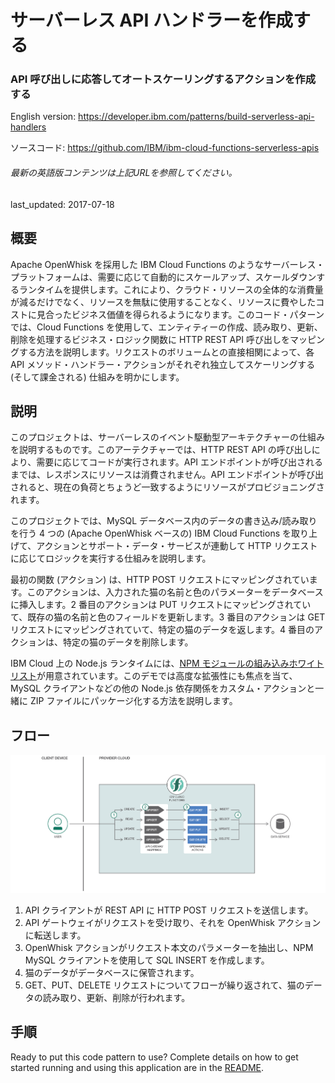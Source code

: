 # サーバーレス API ハンドラーを作成する

### API 呼び出しに応答してオートスケーリングするアクションを作成する

English version: https://developer.ibm.com/patterns/build-serverless-api-handlers
  
ソースコード: https://github.com/IBM/ibm-cloud-functions-serverless-apis

###### 最新の英語版コンテンツは上記URLを参照してください。
last_updated: 2017-07-18

 
## 概要

Apache OpenWhisk を採用した IBM Cloud Functions のようなサーバーレス・プラットフォームは、需要に応じて自動的にスケールアップ、スケールダウンするランタイムを提供します。これにより、クラウド・リソースの全体的な消費量が減るだけでなく、リソースを無駄に使用することなく、リソースに費やしたコストに見合ったビジネス価値を得られるようになります。このコード・パターンでは、Cloud Functions を使用して、エンティティーの作成、読み取り、更新、削除を処理するビジネス・ロジック関数に HTTP REST API 呼び出しをマッピングする方法を説明します。リクエストのボリュームとの直接相関によって、各 API メソッド・ハンドラー・アクションがそれぞれ独立してスケーリングする (そして課金される) 仕組みを明かにします。

## 説明

このプロジェクトは、サーバーレスのイベント駆動型アーキテクチャーの仕組みを説明するものです。このアーテクチャーでは、HTTP REST API の呼び出しにより、需要に応じてコードが実行されます。API エンドポイントが呼び出されるまでは、レスポンスにリソースは消費されません。API エンドポイントが呼び出されると、現在の負荷とちょうど一致するようにリソースがプロビジョニングされます。

このプロジェクトでは、MySQL データベース内のデータの書き込み/読み取りを行う 4 つの (Apache OpenWhisk ベースの) IBM Cloud Functions を取り上げて、アクションとサポート・データ・サービスが連動して HTTP リクエストに応じてロジックを実行する仕組みを説明します。

最初の関数 (アクション) は、HTTP POST リクエストにマッピングされています。このアクションは、入力された猫の名前と色のパラメーターをデータベースに挿入します。2 番目のアクションは PUT リクエストにマッピングされていて、既存の猫の名前と色のフィールドを更新します。3 番目のアクションは GET リクエストにマッピングされていて、特定の猫のデータを返します。4 番目のアクションは、特定の猫のデータを削除します。

IBM Cloud 上の Node.js ランタイムには、[NPM モジュールの組み込みホワイトリスト](https://github.com/openwhisk/openwhisk/blob/master/docs/reference.md#javascript-runtime-environments")が用意されています。このデモでは高度な拡張性にも焦点を当て、MySQL クライアントなどの他の Node.js 依存関係をカスタム・アクションと一緒に ZIP ファイルにパッケージ化する方法を説明します。

## フロー

![フロー](./images/Build-serverless-API-handlers.png)

1. API クライアントが REST API に HTTP POST リクエストを送信します。
1. API ゲートウェイがリクエストを受け取り、それを OpenWhisk アクションに転送します。
1. OpenWhisk アクションがリクエスト本文のパラメーターを抽出し、NPM MySQL クライアントを使用して SQL INSERT を作成します。
1. 猫のデータがデータベースに保管されます。
1. GET、PUT、DELETE リクエストについてフローが繰り返されて、猫のデータの読み取り、更新、削除が行われます。

## 手順

Ready to put this code pattern to use? Complete details on how to get started running and using this application are in the [README](https://github.com/IBM/ibm-cloud-functions-serverless-apis/blob/master/README.md).
